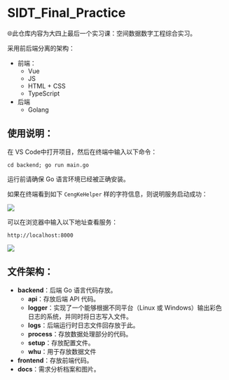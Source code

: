 # SIDT_Final_Practice

:globe_with_meridians:此仓库内容为大四上最后一个实习课：空间数据数字工程综合实习。

采用前后端分离的架构：

+ 前端：
  + Vue
  + JS
  + HTML + CSS
  + TypeScript
+ 后端
  + Golang

## 使用说明：

在 VS Code中打开项目，然后在终端中输入以下命令：

```shell
cd backend; go run main.go
```

运行前请确保 Go 语言环境已经被正确安装。

如果在终端看到如下 `CengKeHelper` 样的字符信息，则说明服务启动成功：

![](https://github.com/K4pMerlin/SIDT_Final_Practice/tree/main/docs/pic/Snipaste_2024-10-04_19-07-05.png)

可以在浏览器中输入以下地址查看服务：

```http
http://localhost:8000
```

![](https://github.com/K4pMerlin/SIDT_Final_Practice/tree/main/docs/pic/Snipaste_2024-10-04_19-17-00.png)

## 文件架构：

+ **backend**：后端 Go 语言代码存放。
  + **api**：存放后端 API 代码。
  + **logger**：实现了一个能够根据不同平台（Linux 或 Windows）输出彩色日志的系统，并同时将日志写入文件。
  + **logs**：后端运行时日志文件回存放于此。
  + **process**：存放数据处理部分的代码。
  + **setup**：存放配置文件。
  + **whu**：用于存放数据文件
+ **frontend**：存放前端代码。
+ **docs**：需求分析档案和图片。
